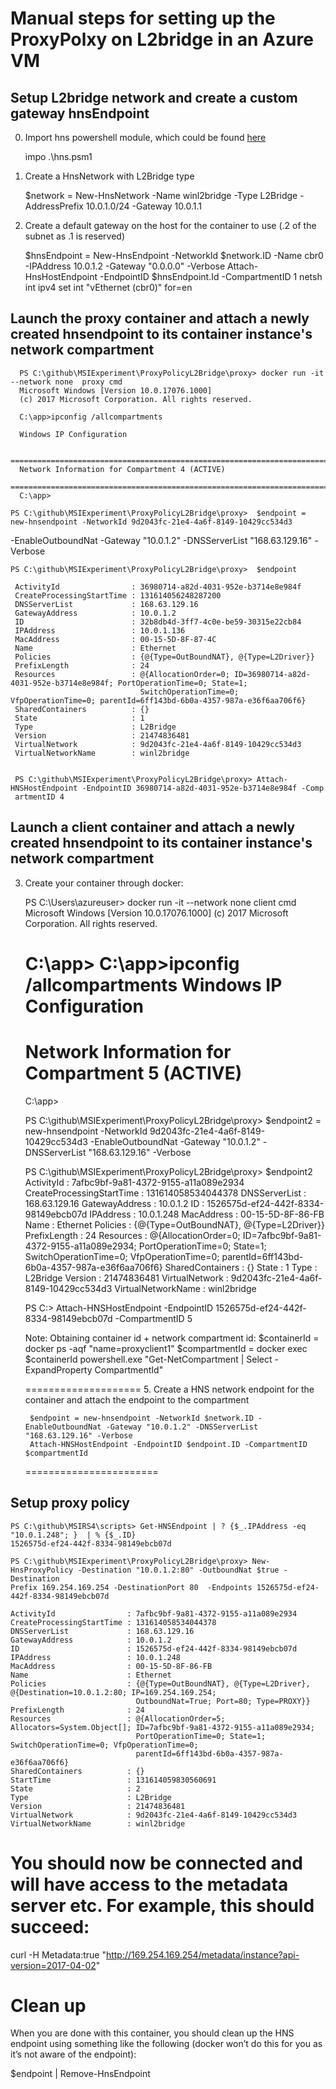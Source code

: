 # Manual steps for setting up the ProxyPolxy on L2bridge in an Azure VM


## Setup L2bridge network and create a custom gateway hnsEndpoint 

0. Import hns powershell module, which could be found [here](https://github.com/soccerGB/MSIExperiment/blob/master/ProxyPolicyL2Bridge/scripts/hns.psm1)
 
    impo .\hns.psm1

1.  Create a HnsNetwork with L2Bridge type
 
    $network = New-HnsNetwork -Name winl2bridge -Type L2Bridge -AddressPrefix 10.0.1.0/24 -Gateway 10.0.1.1

2. Create a default gateway on the host for the container to use (.2 of the subnet as .1 is reserved)
 
    $hnsEndpoint = New-HnsEndpoint -NetworkId $network.ID -Name cbr0 -IPAddress 10.0.1.2 -Gateway "0.0.0.0" -Verbose
    Attach-HnsHostEndpoint -EndpointID $hnsEndpoint.Id -CompartmentID 1
    netsh int ipv4 set int "vEthernet (cbr0)" for=en


## Launch the proxy container and attach a newly created hnsendpoint to its container instance's network compartment

      PS C:\github\MSIExperiment\ProxyPolicyL2Bridge\proxy> docker run -it --network none  proxy cmd
      Microsoft Windows [Version 10.0.17076.1000]
      (c) 2017 Microsoft Corporation. All rights reserved.

      C:\app>ipconfig /allcompartments

      Windows IP Configuration

      ==============================================================================
      Network Information for Compartment 4 (ACTIVE)
      ==============================================================================
      C:\app>
    
    PS C:\github\MSIExperiment\ProxyPolicyL2Bridge\proxy>  $endpoint = new-hnsendpoint -NetworkId 9d2043fc-21e4-4a6f-8149-10429cc534d3
-EnableOutboundNat -Gateway "10.0.1.2" -DNSServerList "168.63.129.16" -Verbose


    PS C:\github\MSIExperiment\ProxyPolicyL2Bridge\proxy>  $endpoint

     ActivityId                : 36980714-a82d-4031-952e-b3714e8e984f
     CreateProcessingStartTime : 131614056248287200
     DNSServerList             : 168.63.129.16
     GatewayAddress            : 10.0.1.2
     ID                        : 32b8db4d-3ff7-4c0e-be59-30315e22cb84
     IPAddress                 : 10.0.1.136
     MacAddress                : 00-15-5D-8F-87-4C
     Name                      : Ethernet
     Policies                  : {@{Type=OutBoundNAT}, @{Type=L2Driver}}
     PrefixLength              : 24
     Resources                 : @{AllocationOrder=0; ID=36980714-a82d-4031-952e-b3714e8e984f; PortOperationTime=0; State=1;
                                 SwitchOperationTime=0; VfpOperationTime=0; parentId=6ff143bd-6b0a-4357-987a-e36f6aa706f6}
     SharedContainers          : {}
     State                     : 1
     Type                      : L2Bridge
     Version                   : 21474836481
     VirtualNetwork            : 9d2043fc-21e4-4a6f-8149-10429cc534d3
     VirtualNetworkName        : winl2bridge


     PS C:\github\MSIExperiment\ProxyPolicyL2Bridge\proxy> Attach-HNSHostEndpoint -EndpointID 36980714-a82d-4031-952e-b3714e8e984f -Comp
     artmentID 4

## Launch a client container and attach a newly created hnsendpoint to its container instance's network compartment

3. Create your container through docker:
 
     PS C:\Users\azureuser> docker run -it --network none client cmd
     Microsoft Windows [Version 10.0.17076.1000]
     (c) 2017 Microsoft Corporation. All rights reserved.

     C:\app>
     C:\app>ipconfig /allcompartments
     Windows IP Configuration
     ==============================================================================
     Network Information for Compartment 5 (ACTIVE)
     ==============================================================================
     C:\app>

     PS C:\github\MSIExperiment\ProxyPolicyL2Bridge\proxy>  $endpoint2 = new-hnsendpoint -NetworkId 9d2043fc-21e4-4a6f-8149-10429cc534d3
     -EnableOutboundNat -Gateway "10.0.1.2" -DNSServerList "168.63.129.16" -Verbose
     
     PS C:\github\MSIExperiment\ProxyPolicyL2Bridge\proxy> $endpoint2
     ActivityId                : 7afbc9bf-9a81-4372-9155-a11a089e2934
     CreateProcessingStartTime : 131614058534044378
     DNSServerList             : 168.63.129.16
     GatewayAddress            : 10.0.1.2
     ID                        : 1526575d-ef24-442f-8334-98149ebcb07d
     IPAddress                 : 10.0.1.248
     MacAddress                : 00-15-5D-8F-86-FB
     Name                      : Ethernet
     Policies                  : {@{Type=OutBoundNAT}, @{Type=L2Driver}}
     PrefixLength              : 24
     Resources                 : @{AllocationOrder=0; ID=7afbc9bf-9a81-4372-9155-a11a089e2934; PortOperationTime=0; State=1;
                                 SwitchOperationTime=0; VfpOperationTime=0; parentId=6ff143bd-6b0a-4357-987a-e36f6aa706f6}
     SharedContainers          : {}
     State                     : 1
     Type                      : L2Bridge
     Version                   : 21474836481
     VirtualNetwork            : 9d2043fc-21e4-4a6f-8149-10429cc534d3
     VirtualNetworkName        : winl2bridge 

    PS C:\> Attach-HNSHostEndpoint -EndpointID 1526575d-ef24-442f-8334-98149ebcb07d -CompartmentID 5

    Note: Obtaining container id + network compartment id:
      $containerId = docker ps -aqf "name=proxyclient1"
      $compartmentId = docker exec $containerId powershell.exe "Get-NetCompartment | Select -ExpandProperty CompartmentId"

    ====================
    5. Create a HNS network endpoint for the container and attach the endpoint to the compartment

        $endpoint = new-hnsendpoint -NetworkId $network.ID -EnableOutboundNat -Gateway "10.0.1.2" -DNSServerList "168.63.129.16" -Verbose
        Attach-HNSHostEndpoint -EndpointID $endpoint.ID -CompartmentID $compartmentId
    =======================

## Setup proxy policy 

    PS C:\github\MSIRS4\scripts> Get-HNSEndpoint | ? {$_.IPAddress -eq "10.0.1.248"; }  | % {$_.ID}
    1526575d-ef24-442f-8334-98149ebcb07d
    
    PS C:\github\MSIExperiment\ProxyPolicyL2Bridge\proxy> New-HnsProxyPolicy -Destination "10.0.1.2:80" -OutboundNat $true -Destination
    Prefix 169.254.169.254 -DestinationPort 80  -Endpoints 1526575d-ef24-442f-8334-98149ebcb07d

    ActivityId                : 7afbc9bf-9a81-4372-9155-a11a089e2934
    CreateProcessingStartTime : 131614058534044378
    DNSServerList             : 168.63.129.16
    GatewayAddress            : 10.0.1.2
    ID                        : 1526575d-ef24-442f-8334-98149ebcb07d
    IPAddress                 : 10.0.1.248
    MacAddress                : 00-15-5D-8F-86-FB
    Name                      : Ethernet
    Policies                  : {@{Type=OutBoundNAT}, @{Type=L2Driver}, @{Destination=10.0.1.2:80; IP=169.254.169.254;
                                OutboundNat=True; Port=80; Type=PROXY}}
    PrefixLength              : 24
    Resources                 : @{AllocationOrder=5; Allocators=System.Object[]; ID=7afbc9bf-9a81-4372-9155-a11a089e2934;
                                PortOperationTime=0; State=1; SwitchOperationTime=0; VfpOperationTime=0;
                                parentId=6ff143bd-6b0a-4357-987a-e36f6aa706f6}
    SharedContainers          : {}
    StartTime                 : 131614059830560691
    State                     : 2
    Type                      : L2Bridge
    Version                   : 21474836481
    VirtualNetwork            : 9d2043fc-21e4-4a6f-8149-10429cc534d3
    VirtualNetworkName        : winl2bridge


  
# You should now be connected and will have access to the metadata server etc. For example, this should succeed:
 
curl -H Metadata:true "http://169.254.169.254/metadata/instance?api-version=2017-04-02"
 
 
# Clean up
  When you are done with this container, you should clean up the HNS endpoint using something like 
  the following (docker won’t do this for you as it’s not aware of the endpoint):

  $endpoint | Remove-HnsEndpoint
                  <exit container>
